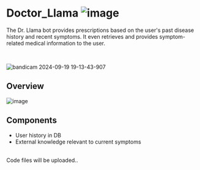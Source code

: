 # Doctor_Llama ![image](https://github.com/user-attachments/assets/f3ecc4fb-a9e1-49e6-896a-58ec4424fba3)

The Dr. Llama bot provides prescriptions based on the user's past disease history and recent symptoms. It even retrieves and provides symptom-related medical information to the user.

</br>

![bandicam 2024-09-19 19-13-43-907](https://github.com/user-attachments/assets/d61e23f1-b7da-4722-bb85-6effbc3f05aa)


## Overview 
![image](https://github.com/user-attachments/assets/c27d90b9-075f-4acf-8197-5c336949bf19)




## Components
- User history in DB
- External knowledge relevant to current symptoms


</br>
Code files will be uploaded..
